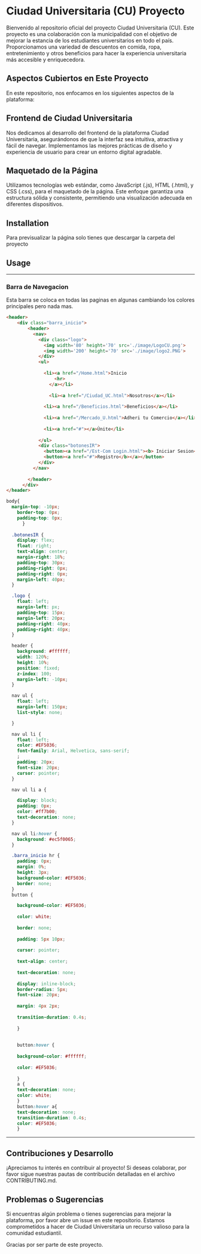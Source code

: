 # Ciudad Universitaria (CU) Proyecto
Bienvenido al repositorio oficial del proyecto Ciudad Universitaria (CU). Este proyecto es una colaboración con la municipalidad con el objetivo de mejorar la estancia de los estudiantes universitarios en todo el país. Proporcionamos una variedad de descuentos en comida, ropa, entretenimiento y otros beneficios para hacer la experiencia universitaria más accesible y enriquecedora.

## Aspectos Cubiertos en Este Proyecto
En este repositorio, nos enfocamos en los siguientes aspectos de la plataforma:

## Frontend de Ciudad Universitaria
Nos dedicamos al desarrollo del frontend de la plataforma Ciudad Universitaria, asegurándonos de que la interfaz sea intuitiva, atractiva y fácil de navegar. Implementamos las mejores prácticas de diseño y experiencia de usuario para crear un entorno digital agradable.

## Maquetado de la Página
Utilizamos tecnologías web estándar, como JavaScript (.js), HTML (.html), y CSS (.css), para el maquetado de la página. Este enfoque garantiza una estructura sólida y consistente, permitiendo una visualización adecuada en diferentes dispositivos.
## Installation

Para previsualizar la página solo tienes que descargar la carpeta del proyecto 

## Usage
______
### Barra de Navegacion
Esta barra se coloca en todas las paginas en algunas cambiando los colores principales pero nada mas.

```html
<header>
    <div class="barra_inicio">
        <header>
          <nav>
            <div class="logo">
              <img width='80' height='70' src='./image/LogoCU.png'>
              <img width='200' height='70' src='./image/logo2.PNG'>
            </div>
            <ul>
    
              <li><a href="/Home.html">Inicio
                  <hr>
                </a></li>
    
                <li><a href="/Ciudad_UC.html">Nosotros</a></li>
    
              <li><a href="/Beneficios.html">Beneficios</a></li>
    
              <li><a href="/Mercado_U.html">Adheri tu Comercio</a></li>
    
              <li><a href="#"></a>Ùnite</li>
    
            </ul>
            <div class="botonesIR">
              <button><a href="/Est-Com Login.html"><b> Iniciar Sesion</a></button>
              <button><a href="#">Registro</b></a></button>
            </div>
          </nav>
    
        </header>
      </div>
</header>
```
```css
body{
  margin-top: -10px;
    border-top: 0px;
    padding-top: 0px;
      }
      
  .botonesIR {
    display: flex;
    float: right;
    text-align: center;
    margin-right: 18%;
    padding-top: 30px;
    padding-right: 0px;
    padding-right: 0px;
    margin-left: 40px;
  }

  .logo {
    float: left;
    margin-left: px;
    padding-top: 15px;
    margin-left: 20px;
    padding-right: 40px;
    padding-right: 40px;
  }

  header {
    background: #ffffff;
    width: 120%;
    height: 10%;
    position: fixed;
    z-index: 100;
    margin-left: -10px;
  }

  nav ul {
    float: left;
    margin-left: 150px;
    list-style: none;

  }

  nav ul li {
    float: left;
    color: #EF5036;
    font-family: Arial, Helvetica, sans-serif;
    ;
    padding: 20px;
    font-size: 20px;
    cursor: pointer;
  }

  nav ul li a {

    display: block;
    padding: 0px;
    color: #ff7b00;
    text-decoration: none;
  }

  nav ul li:hover {
    background: #ec5f0065;
  }

  .barra_inicio hr {
    padding: 0px;
    margin: 0%;
    height: 3px;
    background-color: #EF5036;
    border: none;
  }
  button {

    background-color: #EF5036;
    
    color: white;
    
    border: none;
    
    padding: 5px 10px;
    
    cursor: pointer;
    
    text-align: center;
    
    text-decoration: none;
    
    display: inline-block;
    border-radius: 5px;
    font-size: 20px;
    
    margin: 4px 2px;
    
    transition-duration: 0.4s;
    
    }
    
    
    button:hover {
    
    background-color: #ffffff;
    
    color: #EF5036;
    
    }
    a {
    text-decoration: none;
    color: white;
    }
    button:hover a{
    text-decoration: none;
    transition-duration: 0.4s;
    color: #EF5036;
    }


```
___

## Contribuciones y Desarrollo
¡Apreciamos tu interés en contribuir al proyecto! Si deseas colaborar, por favor sigue nuestras pautas de contribución detalladas en el archivo CONTRIBUTING.md.

## Problemas o Sugerencias
Si encuentras algún problema o tienes sugerencias para mejorar la plataforma, por favor abre un issue en este repositorio. Estamos comprometidos a hacer de Ciudad Universitaria un recurso valioso para la comunidad estudiantil.

Gracias por ser parte de este proyecto.
